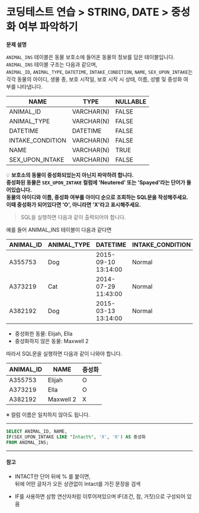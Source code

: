 # 코딩테스트 연습 > STRING, DATE > 중성화 여부 파악하기

**문제 설명**

`ANIMAL_INS` 테이블은 동물 보호소에 들어온 동물의 정보를 담은 테이블입니다.   
`ANIMAL_INS` 테이블 구조는 다음과 같으며,   
`ANIMAL_ID`, `ANIMAL_TYPE`, `DATETIME`, `INTAKE_CONDITION`, `NAME`, `SEX_UPON_INTAKE`는  
각각 동물의 아이디, 생물 종, 보호 시작일, 보호 시작 시 상태, 이름, 성별 및 중성화 여부를 나타냅니다.

NAME	| TYPE | NULLABLE
--- | --- | ---
ANIMAL_ID |	VARCHAR(N) |	FALSE
ANIMAL_TYPE |	VARCHAR(N) |	FALSE
DATETIME |	DATETIME |	FALSE
INTAKE_CONDITION |	VARCHAR(N) |	FALSE
NAME |	VARCHAR(N) |	TRUE
SEX_UPON_INTAKE |	VARCHAR(N) |	FALSE


💡 **보호소의 동물이 중성화되었는지 아닌지 파악하려 합니다.   
중성화된 동물은 `SEX_UPON_INTAKE` 컬럼에 'Neutered' 또는 'Spayed'라는 단어가 들어있습니다.    
동물의 아이디와 이름, 중성화 여부를 아이디 순으로 조회하는 SQL문을 작성해주세요.   
이때 중성화가 되어있다면 'O', 아니라면 'X'라고 표시해주세요.** 

> SQL을 실행하면 다음과 같이 출력되어야 합니다.

예를 들어 ANIMAL_INS 테이블이 다음과 같다면

ANIMAL_ID |	ANIMAL_TYPE |	DATETIME | INTAKE_CONDITION |	NAME | SEX_UPON_INTAKE
--- | --- | --- | --- | --- | --- |
A355753 |	Dog |	2015-09-10 13:14:00 |	Normal |	Elijah |	Neutered Male |
A373219 |	Cat |	2014-07-29 11:43:00 |	Normal |	Ella |	Spayed Female |
A382192 |	Dog |	2015-03-13 13:14:00 |	Normal |	Maxwell 2 |	Intact Male |

- 중성화한 동물: Elijah, Ella
- 중성화하지 않은 동물: Maxwell 2

따라서 SQL문을 실행하면 다음과 같이 나와야 합니다.

ANIMAL_ID |	NAME |	중성화
--- | --- | --- |
A355753 |	Elijah |	O
A373219 |	Ella |	O
A382192 |	Maxwell 2 |	X

※ 컬럼 이름은 일치하지 않아도 됩니다.

---

```sql
SELECT ANIMAL_ID, NAME, 
IF(SEX_UPON_INTAKE LIKE "Intact%", 'X', 'O') AS 중성화  
FROM ANIMAL_INS;
```
---

#### 참고
- INTACT란 단어 뒤에 % 를 붙이면,  
  뒤에 어떤 글자가 오든 상관없이 Intact를 가진 문장을 검색
  
-  IF를 사용하면 삼항 연산자처럼 이루어져있으며 IF(조건, 참, 거짓)으로 구성되어 있음

